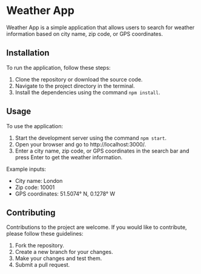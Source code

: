 # Weather App

Weather App is a simple application that allows users to search for weather information based on city name, zip code, or GPS coordinates.

## Installation

To run the application, follow these steps:

1. Clone the repository or download the source code.
2. Navigate to the project directory in the terminal.
3. Install the dependencies using the command `npm install`.

## Usage

To use the application:

1. Start the development server using the command `npm start`.
2. Open your browser and go to http://localhost:3000/.
3. Enter a city name, zip code, or GPS coordinates in the search bar and press Enter to get the weather information.

Example inputs:

- City name: London
- Zip code: 10001
- GPS coordinates: 51.5074° N, 0.1278° W

## Contributing

Contributions to the project are welcome. If you would like to contribute, please follow these guidelines:

1. Fork the repository.
2. Create a new branch for your changes.
3. Make your changes and test them.
4. Submit a pull request.

